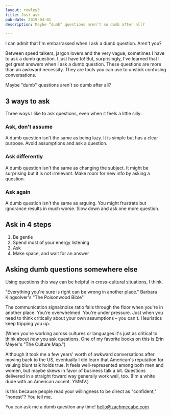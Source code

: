```yaml
---
layout: rowley3
title: Just ask
pub-date: 2019-04-01
description: Maybe “dumb” questions aren’t so dumb after all?

---
```



I can admit that I'm embarrassed when I ask a dumb question. Aren't you?

Between speed talkers, jargon lovers and the very vague, sometimes I have to ask a dumb question. I just have to! But, surprisingly, I've learned that I get great answers when I ask a dumb question. These questions are more than an awkward necessity. They are tools you can use to unstick confusing conversations.

Maybe "dumb" questions aren't so dumb after all?



## 3 ways to ask

Three ways I like to ask questions, even when it feels a little silly:


### Ask, don't assume

A dumb question isn't the same as being lazy. It is simple but has a clear purpose. Avoid assumptions and ask a question.


### Ask differently

A dumb question isn't the same as changing the subject. It might be surprising but it is not irrelevant. Make room for new info by asking a question.


### Ask again

A dumb question isn't the same as arguing. You might frustrate but ignorance results in much worse. Slow down and ask one more question.



## Ask in 4 steps

1. Be gentle
2. Spend most of your energy listening
3. Ask
4. Make space, and wait for an answer



## Asking dumb questions somewhere else

Using questions this way can be helpful in cross-cultural situations, I think.

"Everything you're sure is right can be wrong in another place." Barbara Kingsolver's "The Poisonwood Bible"

The communication signal:noise ratio falls through the floor when you're in another place. You're overwhelmed. You're under pressure. Just when you need to think critically about your own assumptions – you can't. Heuristics keep tripping you up.

(When you're working across cultures or languages it's just as critical to think about _how_ you ask questions. One of my favorite books on this is Erin Meyer's "The Culture Map.")

Although it took me a few years' worth of awkward conversations after moving back to the US, eventually I did learn that American's reputation for valuing blunt talk holds true. It feels well-represented among both men and women, but maybe skews in favor of business talk a bit. Questions delivered in a straight foward way generally work well, too. (I'm a white dude with an American accent. YMMV.)

Is this because people read your willingness to be direct as "confident," "honest"? You tell me.  


You can ask me a dumb question any time! hello@zachmccabe.com
